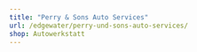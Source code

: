```yaml
---
title: "Perry & Sons Auto Services"
url: /edgewater/perry-und-sons-auto-services/
shop: Autowerkstatt
---
```

